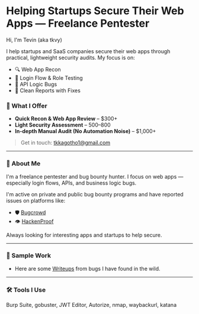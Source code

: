 # Helping Startups Secure Their Web Apps — Freelance Pentester

Hi, I'm Tevin (aka tkvy)

I help startups and SaaS companies secure their web apps through practical, lightweight security audits. My focus is on:

- 🔍 Web App Recon
- 🔐 Login Flow & Role Testing
- 📡 API Logic Bugs
- 📝 Clean Reports with Fixes

### 🚀 What I Offer
- **Quick Recon & Web App Review** – $300+
- **Light Security Assessment** – $500–$800
- **In-depth Manual Audit (No Automation Noise)** – $1,000+

> Get in touch: tkkagotho1@gmail.com

---

### 👤 About Me

I'm a freelance pentester and bug bounty hunter. I focus on web apps — especially login flows, APIs, and business logic bugs.

I'm active on private and public bug bounty programs and have reported issues on platforms like:

- 🛡️ [Bugcrowd](https://bugcrowd.com/tkvy)
- 👁️ [HackenProof](https://hackenproof.com/hackers/tkvy)

Always looking for interesting apps and startups to help secure.

---

### 🧪 Sample Work
- Here are some [Writeups](https://github.com/tkvyy/Bug-Reports) from bugs I have found in the wild.

---

### 🛠️ Tools I Use
Burp Suite, gobuster, JWT Editor, Autorize, nmap, waybackurl, katana

